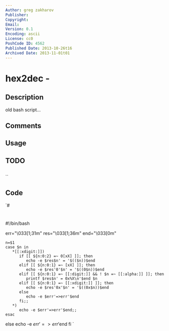 ```yaml
---
Author: greg zakharov
Publisher: 
Copyright: 
Email: 
Version: 0.1
Encoding: ascii
License: cc0
PoshCode ID: 4562
Published Date: 2013-10-26t16
Archived Date: 2013-11-01t01
---
```


# hex2dec - 

## Description

old bash script…

## Comments



## Usage



## TODO



## 

``

## Code

`#
 #
 #!/bin/bash
 
 err="\033[1;31m"
 res="\033[1;36m"
 end="\033[0m"
 
    n=$1
    case $n in
       *[[:xdigit:]])
          if [[ ${n:0:2} =~ 0[xX] ]]; then
             echo -e $res$n' = '$(($n))$end
          elif [[ ${n:0:1} =~ [xX] ]]; then
             echo -e $res'0'$n' = '$((0$n))$end
          elif [[ ${n:0:1} =~ [[:digit:]] && ! $n =~ [[:alpha:]] ]]; then
             printf $res$n' = 0x%X\n'$end $n
          elif [[ ${n:0:1} =~ [[:xdigit:]] ]]; then
             echo -e $res'0x'$n' = '$((0x$n))$end
          else
             echo -e $err'=>err'$end
          fi;;
       *)
          echo -e $err'=>err'$end;;
    esac
 else
    echo -e $err'=>err'$end
 fi
`

